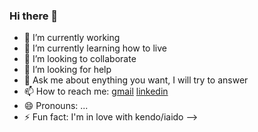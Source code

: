 ### Hi there 👋
- 🔭 I’m currently working 
- 🌱 I’m currently learning how to live 
- 👯 I’m looking to collaborate 
- 🤔 I’m looking for help 
- 💬 Ask me about enything you want, I will try to answer
- 📫 How to reach me: [gmail](krzysztof.kraamarz@gmail.com) [linkedin](https://www.linkedin.com/in/krzysztof-kramarz/)
- 😄 Pronouns: ...
- ⚡ Fun fact: I'm in love with kendo/iaido
-->
<!--
**Fakser/Fakser** is a ✨ _special_ ✨ repository because its `README.md` (this file) appears on your GitHub profile.



